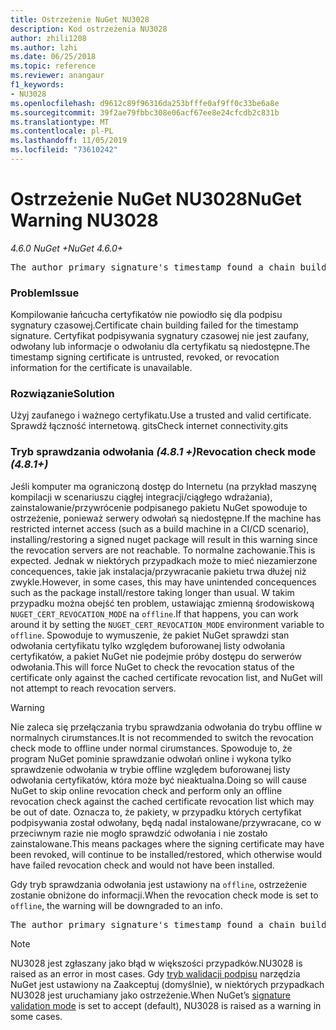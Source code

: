 ```yaml
---
title: Ostrzeżenie NuGet NU3028
description: Kod ostrzeżenia NU3028
author: zhili1208
ms.author: lzhi
ms.date: 06/25/2018
ms.topic: reference
ms.reviewer: anangaur
f1_keywords:
- NU3028
ms.openlocfilehash: d9612c89f96316da253bfffe0af9ff0c33be6a8e
ms.sourcegitcommit: 39f2ae79fbbc308e06acf67ee8e24cfcdb2c831b
ms.translationtype: MT
ms.contentlocale: pl-PL
ms.lasthandoff: 11/05/2019
ms.locfileid: "73610242"
---
```

# <a name="nuget-warning-nu3028"></a><span data-ttu-id="68880-103">Ostrzeżenie NuGet NU3028</span><span class="sxs-lookup"><span data-stu-id="68880-103">NuGet Warning NU3028</span></span>

<span data-ttu-id="68880-104">*4.6.0 NuGet +*</span><span class="sxs-lookup"><span data-stu-id="68880-104">*NuGet 4.6.0+*</span></span>

<pre>The author primary signature's timestamp found a chain building issue: The revocation function was unable to check revocation because the revocation server could not be reached. For more information, visit https://aka.ms/certificateRevocationMode</pre>

### <a name="issue"></a><span data-ttu-id="68880-105">Problem</span><span class="sxs-lookup"><span data-stu-id="68880-105">Issue</span></span>
<span data-ttu-id="68880-106">Kompilowanie łańcucha certyfikatów nie powiodło się dla podpisu sygnatury czasowej.</span><span class="sxs-lookup"><span data-stu-id="68880-106">Certificate chain building failed for the timestamp signature.</span></span> <span data-ttu-id="68880-107">Certyfikat podpisywania sygnatury czasowej nie jest zaufany, odwołany lub informacje o odwołaniu dla certyfikatu są niedostępne.</span><span class="sxs-lookup"><span data-stu-id="68880-107">The timestamp signing certificate is untrusted, revoked, or revocation information for the certificate is unavailable.</span></span>

### <a name="solution"></a><span data-ttu-id="68880-108">Rozwiązanie</span><span class="sxs-lookup"><span data-stu-id="68880-108">Solution</span></span>
<span data-ttu-id="68880-109">Użyj zaufanego i ważnego certyfikatu.</span><span class="sxs-lookup"><span data-stu-id="68880-109">Use a trusted and valid certificate.</span></span> <span data-ttu-id="68880-110">Sprawdź łączność internetową. gits</span><span class="sxs-lookup"><span data-stu-id="68880-110">Check internet connectivity.gits</span></span>

### <a name="revocation-check-mode-481"></a><span data-ttu-id="68880-111">Tryb sprawdzania odwołania *(4.8.1 +)*</span><span class="sxs-lookup"><span data-stu-id="68880-111">Revocation check mode *(4.8.1+)*</span></span>
<span data-ttu-id="68880-112">Jeśli komputer ma ograniczoną dostęp do Internetu (na przykład maszynę kompilacji w scenariuszu ciągłej integracji/ciągłego wdrażania), zainstalowanie/przywrócenie podpisanego pakietu NuGet spowoduje to ostrzeżenie, ponieważ serwery odwołań są niedostępne.</span><span class="sxs-lookup"><span data-stu-id="68880-112">If the machine has restricted internet access (such as a build machine in a CI/CD scenario), installing/restoring a signed nuget package will result in this warning since the revocation servers are not reachable.</span></span> <span data-ttu-id="68880-113">To normalne zachowanie.</span><span class="sxs-lookup"><span data-stu-id="68880-113">This is expected.</span></span>
<span data-ttu-id="68880-114">Jednak w niektórych przypadkach może to mieć niezamierzone concequences, takie jak instalacja/przywracanie pakietu trwa dłużej niż zwykle.</span><span class="sxs-lookup"><span data-stu-id="68880-114">However, in some cases, this may have unintended concequences such as the package install/restore taking longer than usual.</span></span> <span data-ttu-id="68880-115">W takim przypadku można obejść ten problem, ustawiając zmienną środowiskową `NUGET_CERT_REVOCATION_MODE` na `offline`.</span><span class="sxs-lookup"><span data-stu-id="68880-115">If that happens, you can work around it by setting the `NUGET_CERT_REVOCATION_MODE` environment variable to `offline`.</span></span> <span data-ttu-id="68880-116">Spowoduje to wymuszenie, że pakiet NuGet sprawdzi stan odwołania certyfikatu tylko względem buforowanej listy odwołania certyfikatów, a pakiet NuGet nie podejmie próby dostępu do serwerów odwołania.</span><span class="sxs-lookup"><span data-stu-id="68880-116">This will force NuGet to check the revocation status of the certificate only against the cached certificate revocation list, and NuGet will not attempt to reach revocation servers.</span></span>

> [!Warning]
> <span data-ttu-id="68880-117">Nie zaleca się przełączania trybu sprawdzania odwołania do trybu offline w normalnych cirumstances.</span><span class="sxs-lookup"><span data-stu-id="68880-117">It is not recommended to switch the revocation check mode to offline under normal cirumstances.</span></span> <span data-ttu-id="68880-118">Spowoduje to, że program NuGet pominie sprawdzanie odwołań online i wykona tylko sprawdzenie odwołania w trybie offline względem buforowanej listy odwołania certyfikatów, która może być nieaktualna.</span><span class="sxs-lookup"><span data-stu-id="68880-118">Doing so will cause NuGet to skip online revocation check and perform only an offline revocation check against the cached certificate revocation list which may be out of date.</span></span> <span data-ttu-id="68880-119">Oznacza to, że pakiety, w przypadku których certyfikat podpisywania został odwołany, będą nadal instalowane/przywracane, co w przeciwnym razie nie mogło sprawdzić odwołania i nie zostało zainstalowane.</span><span class="sxs-lookup"><span data-stu-id="68880-119">This means packages where the signing certificate may have been revoked, will continue to be installed/restored, which otherwise would have failed revocation check and would not have been installed.</span></span>

<span data-ttu-id="68880-120">Gdy tryb sprawdzania odwołania jest ustawiony na `offline`, ostrzeżenie zostanie obniżone do informacji.</span><span class="sxs-lookup"><span data-stu-id="68880-120">When the revocation check mode is set to `offline`, the warning will be downgraded to an info.</span></span>

<pre>The author primary signature's timestamp found a chain building issue: The revocation function was unable to check revocation because the certificate is not available in the cached certificate revocation list and NUGET_CERT_REVOCATION_MODE environment variable has been set to offline. For more information, visit https://aka.ms/certificateRevocationMode.</pre>

> [!Note]
> <span data-ttu-id="68880-121">NU3028 jest zgłaszany jako błąd w większości przypadków.</span><span class="sxs-lookup"><span data-stu-id="68880-121">NU3028 is raised as an error in most cases.</span></span> <span data-ttu-id="68880-122">Gdy [tryb walidacji podpisu](https://docs.microsoft.com/nuget/consume-packages/installing-signed-packages#configure-package-signature-requirements) narzędzia NuGet jest ustawiony na Zaakceptuj (domyślnie), w niektórych przypadkach NU3028 jest uruchamiany jako ostrzeżenie.</span><span class="sxs-lookup"><span data-stu-id="68880-122">When NuGet’s [signature validation mode](https://docs.microsoft.com/nuget/consume-packages/installing-signed-packages#configure-package-signature-requirements) is set to accept (default), NU3028 is raised as a warning in some cases.</span></span>
